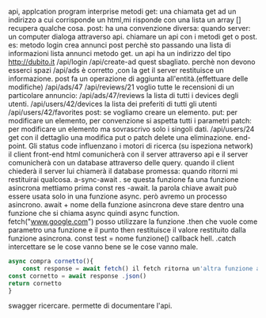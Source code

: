 api, applcation program interprise
metodi
get: una chiamata get ad un indirizzo a cui corrisponde un html,mi risponde con una lista un array [] recupera qualche cosa.
post:
ha una convenzione diversa: quando
server: un computer dialoga attraverso api.
chiamare un api con i metodi get o post.
es: metodo login
crea annunci post perchè sto passando una lista di informazioni
lista annunci metodo get.
un api ha un indirizzo del tipo http://dubito.it /api/login
/api/create-ad quest sbagliato.
perchè non devono esserci spazi
/api/ads è corretto ,con la get il server restituisce un informazione.
post fa un operazione di aggiunta all'entità.(effettuare delle modifiche)
/api/ads/47
/api/reviews/21
voglio tutte le recensioni di un particolare annuncio:
/api/ads/47/reviews
la lista di tutti i devices degli utenti.
/api/users/42/devices
la lista dei preferiti di tutti gli utenti
/api/users/42/favorites
post: se vogliamo creare un elemento.
put: per modificare un elemento, per convenzione si aspetta tutti i parametri
patch: per modificare un elemento ma sovrascrivo solo i singoli dati.
/api/users/24 get con il dettaglio
una modifica put o patch
delete una eliminazione.
end-point.
Gli status code influenzano i motori di ricerca (su ispeziona network)
il client front-end html comunicherà con il server attraverso api e il server comunicherà con un database attraverso delle query.
quando il client chiederà il server lui chiamerà il database
promessa: quando ritorni mi restituirai qualcosa.
a-sync-await . se questa funzione fa una funzione asincrona mettiamo prima const res -await.
la parola chiave await può essere usata solo in una funzione async.
però avremo un processo asincrono.
await + nome della funzione asincrona deve stare dentro una funzione che si chiama async
quindi async function.
fetch("www.google.com") posso utilizzare la funzione .then che vuole come parametro una funzione e il punto then restituisce il valore restituito dalla funzione asincrona.
const test = nome funzione()
callback hell. .catch intercettare se le cose vanno bene se le cose vanno male.

```javascript
async compra cornetto(){
    const response = await fetch() il fetch ritorna un'altra funzione asincrona.
const cornetto = await response .json()
return cornetto
}
```

swagger ricercare. permette di documentare l'api.
